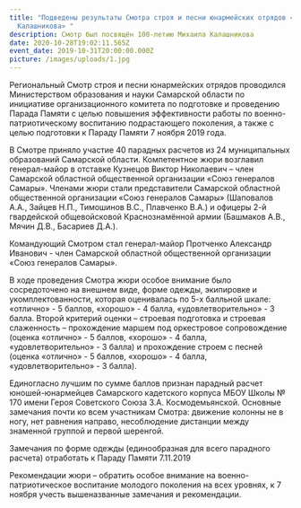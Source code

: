 ```yaml
---
title: "Подведены результаты Смотра строя и песни юнармейских отрядов «Марш
  Калашникова» "
description: Смотр был посвящён 100-летию Михаила Калашникова
date: 2020-10-28T19:02:11.565Z
event_date: 2019-10-31T20:00:00.000Z
picture: /images/uploads/1.jpg
---
```

Региональный Смотр строя и песни юнармейских отрядов проводился Министерством образования и науки Самарской области по инициативе организационного комитета по подготовке и проведению Парада Памяти с целью повышения эффективности работы по военно-патриотическому воспитанию подрастающего поколения, а также с целью подготовки к Параду Памяти 7 ноября 2019 года.

В Смотре приняло участие 40 парадных расчетов из 24 муниципальных образований Самарской области.
Компетентное жюри возглавил генерал-майор в отставке Кузнецов Виктор Николаевич – член Самарской областной общественной организации «Союз генералов Самары». Членами жюри стали представители Самарской областной общественной организации «Союз генералов Самары» (Шаповалов А.А., Зайцев Н.П., Тимошинов В.С., Плавченко В.А.) и офицеры 2-й гвардейской общевойсковой Краснознамённой армии (Башмаков А.В., Мячин Д.В., Басариев Д.А.).

Командующий Смотром стал генерал-майор Протченко Александр Иванович - член Самарской областной общественной организации «Союз генералов Самары».

В ходе проведения Смотра жюри особое внимание было сосредоточено на внешнем виде, форме одежды, экипировке и укомплектованности, которая оценивалась по 5-х балльной шкале: «отлично» - 5 баллов, «хорошо» - 4 балла, «удовлетворительно» - 3 балла. Второй критерий оценки – строевая подготовка и строевая слаженность – прохождение маршем под оркестровое сопровождение (оценка «отлично» - 5 баллов, «хорошо» - 4 балла, «удовлетворительно» - 3 балла) и прохождение строем с песней (оценка «отлично» - 5 баллов, «хорошо» - 4 балла, «удовлетворительно» - 3 балла).

Единогласно лучшим по сумме баллов признан парадный расчет юношей-юнармейцев Самарского кадетского корпуса МБОУ Школы № 170 имени Героя Советского Союза З.А. Космодемьянской.
Основные замечания почти ко всем участникам Смотра: движение колонны не в ногу, нет равнения направо, несоблюдение дистанции между знаменной группой и первой шеренгой.

Замечания по форме одежды (единообразная для всего парадного расчета) отработать к Параду Памяти 7.11.2019

Рекомендации жюри – обратить особое внимание на военно-патриотическое воспитание молодого поколения на всех уровнях, к 7 ноября учесть вышеназванные замечания и рекомендации.